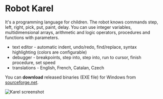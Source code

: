 # Robot Karel
It's a programming language for children. The robot knows commands step, left, right, pick, put, paint, delay. You can use integer variables, multidimensional arrays, arithmetic and logic operators, procedures and functions with parameters.
- text editor - automatic indent, undo/redo, find/replace, syntax highlighting (colors are configurable)
- debugger - breakpoints, step into, step into, run to cursor, finish procedure, set speed
- translations - English, French, Catalan, Czech

You can **download** released binaries (EXE file) for Windows from [sourceforge.net](https://sourceforge.net/projects/karelwin/).

![Karel screenshot](https://plastovicka.github.io/img/karelWin.png)

